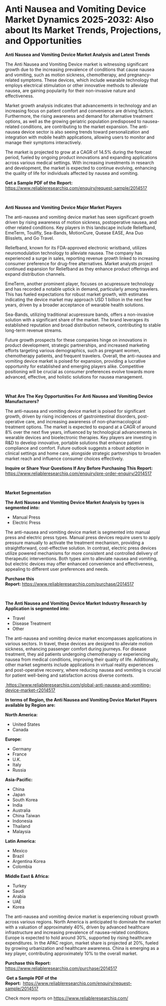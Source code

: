 <p><h1>Anti Nausea and Vomiting Device Market Dynamics 2025-2032: Also about Its Market Trends, Projections, and Opportunities</h1></p><p><strong>Anti Nausea and Vomiting Device Market Analysis and Latest Trends</strong></p>
<p><p>The Anti Nausea and Vomiting Device market is witnessing significant growth due to the increasing prevalence of conditions that cause nausea and vomiting, such as motion sickness, chemotherapy, and pregnancy-related symptoms. These devices, which include wearable technology that employs electrical stimulation or other innovative methods to alleviate nausea, are gaining popularity for their non-invasive nature and effectiveness.</p><p>Market growth analysis indicates that advancements in technology and an increasing focus on patient comfort and convenience are driving factors. Furthermore, the rising awareness and demand for alternative treatment options, as well as the growing geriatric population predisposed to nausea-related conditions, are contributing to the market expansion. The anti-nausea device sector is also seeing trends toward personalization and integration with mobile health applications, allowing users to monitor and manage their symptoms interactively.</p><p>The market is projected to grow at a CAGR of 14.5% during the forecast period, fueled by ongoing product innovations and expanding applications across various medical settings. With increasing investments in research and development, the market is expected to continue evolving, enhancing the quality of life for individuals affected by nausea and vomiting.</p></p>
<p><strong>Get a Sample PDF of the Report:&nbsp;</strong> <a href="https://www.reliableresearchiq.com/enquiry/request-sample/2014517?utm_campaign=1137&utm_medium=2&utm_source=Github&utm_content=ia&utm_term=17012025&utm_id=anti-nausea-and-vomiting-device">https://www.reliableresearchiq.com/enquiry/request-sample/2014517</a></p>
<p>&nbsp;</p>
<p><strong>Anti Nausea and Vomiting Device Major Market Players</strong></p>
<p><p>The anti-nausea and vomiting device market has seen significant growth driven by rising awareness of motion sickness, postoperative nausea, and other related conditions. Key players in this landscape include Reliefband, EmeTerm, Toulifly, Sea-Bands, MotionCure, Quease EASE, Ana Duo Blisslets, and Go Travel.</p><p>Reliefband, known for its FDA-approved electronic wristband, utilizes neuromodulation technology to alleviate nausea. The company has experienced a surge in sales, reporting revenue growth linked to increasing consumer preference for drug-free alternatives. Market analysts project continued expansion for Reliefband as they enhance product offerings and expand distribution channels.</p><p>EmeTerm, another prominent player, focuses on acupressure technology and has recorded a notable uptick in demand, particularly among travelers. This has fueled expectations for robust market growth, with estimates indicating the device market may approach USD 1 billion in the next few years, driven by a broader acceptance of wearable health solutions.</p><p>Sea-Bands, utilizing traditional acupressure bands, offers a non-invasive solution with a significant share of the market. The brand leverages its established reputation and broad distribution network, contributing to stable long-term revenue streams.</p><p>Future growth prospects for these companies hinge on innovations in product development, strategic partnerships, and increased marketing efforts targeting various demographics, such as pregnant women, chemotherapy patients, and frequent travelers. Overall, the anti-nausea and vomiting device market is poised for expansion, providing a lucrative opportunity for established and emerging players alike. Competitive positioning will be crucial as consumer preferences evolve towards more advanced, effective, and holistic solutions for nausea management.</p></p>
<p>&nbsp;</p>
<p><strong>What Are The Key Opportunities For Anti Nausea and Vomiting Device Manufacturers?</strong></p>
<p><p>The anti-nausea and vomiting device market is poised for significant growth, driven by rising incidences of gastrointestinal disorders, post-operative care, and increasing awareness of non-pharmacological treatment options. The market is expected to expand at a CAGR of around 8% over the next five years, influenced by technological advancements in wearable devices and bioelectronic therapies. Key players are investing in R&D to develop innovative, portable solutions that enhance patient compliance and comfort. Future outlook suggests a robust adoption in clinical settings and home care, alongside strategic partnerships to broaden market reach and influence consumer choices effectively.</p></p>
<p><strong>Inquire or Share Your Questions If Any Before Purchasing This Report:</strong> <a href="https://www.reliableresearchiq.com/enquiry/pre-order-enquiry/2014517?utm_campaign=1137&utm_medium=2&utm_source=Github&utm_content=ia&utm_term=17012025&utm_id=anti-nausea-and-vomiting-device">https://www.reliableresearchiq.com/enquiry/pre-order-enquiry/2014517</a></p>
<p>&nbsp;</p>
<p><strong>Market Segmentation</strong></p>
<p><strong>The Anti Nausea and Vomiting Device Market Analysis by types is segmented into:</strong></p>
<p><ul><li>Manual Press</li><li>Electric Press</li></ul></p>
<p><p>The anti-nausea and vomiting device market is segmented into manual press and electric press types. Manual press devices require users to apply pressure manually to activate the treatment mechanism, providing a straightforward, cost-effective solution. In contrast, electric press devices utilize powered mechanisms for more consistent and controlled delivery of therapeutic interventions. Both types aim to alleviate nausea and vomiting, but electric devices may offer enhanced convenience and effectiveness, appealing to different user preferences and needs.</p></p>
<p><strong>Purchase this Report:&nbsp;</strong><a href="https://www.reliableresearchiq.com/purchase/2014517?utm_campaign=1137&utm_medium=2&utm_source=Github&utm_content=ia&utm_term=17012025&utm_id=anti-nausea-and-vomiting-device">https://www.reliableresearchiq.com/purchase/2014517</a></p>
<p>&nbsp;</p>
<p><strong>The Anti Nausea and Vomiting Device Market Industry Research by Application is segmented into:</strong></p>
<p><ul><li>Travel</li><li>Disease Treatment</li><li>Other</li></ul></p>
<p><p>The anti-nausea and vomiting device market encompasses applications in various sectors. In travel, these devices are designed to alleviate motion sickness, enhancing passenger comfort during journeys. For disease treatment, they aid patients undergoing chemotherapy or experiencing nausea from medical conditions, improving their quality of life. Additionally, other market segments include applications in virtual reality experiences and post-operative recovery, where reducing nausea and vomiting is crucial for patient well-being and satisfaction across diverse contexts.</p></p>
<p><a href="https://www.reliableresearchiq.com/global-anti-nausea-and-vomiting-device-market-r2014517?utm_campaign=1137&utm_medium=2&utm_source=Github&utm_content=ia&utm_term=17012025&utm_id=anti-nausea-and-vomiting-device">&nbsp;https://www.reliableresearchiq.com/global-anti-nausea-and-vomiting-device-market-r2014517</a></p>
<p><strong>In terms of Region, the Anti Nausea and Vomiting Device Market Players available by Region are:</strong></p>
<p>
    <p> <strong> North America: </strong>
        <ul>
            <li>United States</li>
            <li>Canada</li>
        </ul>
        </p> 
    <p> <strong> Europe: </strong>
        <ul>
            <li>Germany</li>
            <li>France</li>
            <li>U.K.</li>
            <li>Italy</li>
            <li>Russia</li>
        </ul>
        </p> 
    <p> <strong> Asia-Pacific: </strong>
        <ul>
            <li>China</li>
            <li>Japan</li>
            <li>South Korea</li>
            <li>India</li>
            <li>Australia</li>
            <li>China Taiwan</li>
            <li>Indonesia</li>
            <li>Thailand</li>
            <li>Malaysia</li>
        </ul>
        </p> 
    <p> <strong> Latin America: </strong>
        <ul>
            <li>Mexico</li>
            <li>Brazil</li>
            <li>Argentina Korea</li>
            <li>Colombia</li>
        </ul>
        </p> 
    <p> <strong> Middle East & Africa: </strong>
        <ul>
            <li>Turkey</li>
            <li>Saudi</li>
            <li>Arabia</li>
            <li>UAE</li>
            <li>Korea</li>
        </ul>
    </p>
    </p>
<p><p>The anti-nausea and vomiting device market is experiencing robust growth across various regions. North America is anticipated to dominate the market with a valuation of approximately 40%, driven by advanced healthcare infrastructure and increasing prevalence of nausea-related conditions. Europe is expected to hold around 30%, supported by rising healthcare expenditures. In the APAC region, market share is projected at 20%, fueled by growing urbanization and healthcare awareness. China is emerging as a key player, contributing approximately 10% to the overall market.</p></p>
<p><strong>Purchase this Report: </strong><a href="https://www.reliableresearchiq.com/purchase/2014517?utm_campaign=1137&utm_medium=2&utm_source=Github&utm_content=ia&utm_term=17012025&utm_id=anti-nausea-and-vomiting-device">https://www.reliableresearchiq.com/purchase/2014517</a></p>
<p>&nbsp;<strong>Get a Sample PDF of the Report:&nbsp;&nbsp;</strong><a href="https://www.reliableresearchiq.com/enquiry/request-sample/2014517?utm_campaign=1137&utm_medium=2&utm_source=Github&utm_content=ia&utm_term=17012025&utm_id=anti-nausea-and-vomiting-device">https://www.reliableresearchiq.com/enquiry/request-sample/2014517</a></p>
<p><strong></strong></p>
<p>Check more reports on <a href="https://www.reliableresearchiq.com/?utm_campaign=1137&utm_medium=2&utm_source=Github&utm_content=ia&utm_term=17012025&utm_id=anti-nausea-and-vomiting-device">https://www.reliableresearchiq.com/</a></p>